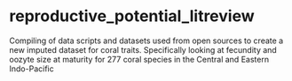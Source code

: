 # reproductive_potential_litreview
Compiling of data scripts and datasets used from open sources to create a new imputed dataset for coral traits. Specifically looking at fecundity and oozyte size at maturity for 277 coral species in the Central and Eastern Indo-Pacific 
